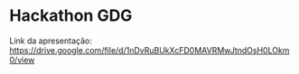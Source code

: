 # Hackathon GDG

Link da apresentação: https://drive.google.com/file/d/1nDvRuBUkXcFD0MAVRMwJtndOsH0LOkm0/view